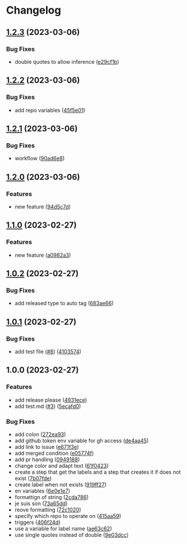 # Changelog

## [1.2.3](https://github.com/spaenleh/auto-tag-test/compare/v1.2.2...v1.2.3) (2023-03-06)


### Bug Fixes

* double quotes to allow inference ([e29cf1b](https://github.com/spaenleh/auto-tag-test/commit/e29cf1bd60f0667bd555951e82fa6285ace0b45a))

## [1.2.2](https://github.com/spaenleh/auto-tag-test/compare/v1.2.1...v1.2.2) (2023-03-06)


### Bug Fixes

* add repo variables ([45f5e01](https://github.com/spaenleh/auto-tag-test/commit/45f5e01b20a9dc9f2f9cf6af065413ee0081a878))

## [1.2.1](https://github.com/spaenleh/auto-tag-test/compare/v1.2.0...v1.2.1) (2023-03-06)


### Bug Fixes

* workflow ([90ad6e8](https://github.com/spaenleh/auto-tag-test/commit/90ad6e8cf55c8d08c6f80b1fb72fe89148c839f4))

## [1.2.0](https://github.com/spaenleh/auto-tag-test/compare/v1.1.0...v1.2.0) (2023-03-06)


### Features

* new feature ([94d5c7d](https://github.com/spaenleh/auto-tag-test/commit/94d5c7d82f9d54565fa9c1d80135253e538ca3a9))

## [1.1.0](https://github.com/spaenleh/auto-tag-test/compare/v1.0.2...v1.1.0) (2023-02-27)


### Features

* new feature ([a0982a3](https://github.com/spaenleh/auto-tag-test/commit/a0982a3de93cdf7df4a21d3c0d6f4b0746f4eb58))

## [1.0.2](https://github.com/spaenleh/auto-tag-test/compare/v1.0.1...v1.0.2) (2023-02-27)


### Bug Fixes

* add released type to auto tag ([683ae66](https://github.com/spaenleh/auto-tag-test/commit/683ae660c162aa3adb2dcd68a283e55ac424fe40))

## [1.0.1](https://github.com/spaenleh/auto-tag-test/compare/v1.0.0...v1.0.1) (2023-02-27)


### Bug Fixes

* add test file ([#8](https://github.com/spaenleh/auto-tag-test/issues/8)) ([4103574](https://github.com/spaenleh/auto-tag-test/commit/4103574cd23d00bbc937fa1051952c9a71cacd8c))

## 1.0.0 (2023-02-27)


### Features

* add release please ([4931ece](https://github.com/spaenleh/auto-tag-test/commit/4931ece7ccd160f8d55fc0d01ac59ed66ebd2e77))
* add test.md ([#3](https://github.com/spaenleh/auto-tag-test/issues/3)) ([5ecafd0](https://github.com/spaenleh/auto-tag-test/commit/5ecafd03c963bebdcf5243ac71190ad32d6326e1))


### Bug Fixes

* add colon ([272ea93](https://github.com/spaenleh/auto-tag-test/commit/272ea9332396a4608490b6e8ee6161760e3af730))
* add github token env variable for gh access ([de4aa45](https://github.com/spaenleh/auto-tag-test/commit/de4aa45af99b269b0175b9d7e956f1e0a92f691b))
* add link to issue ([e671f3e](https://github.com/spaenleh/auto-tag-test/commit/e671f3ed955057a586a8f8d84868ef2049320fb8))
* add merged condition ([e05774f](https://github.com/spaenleh/auto-tag-test/commit/e05774f4e01fb4c4c651a563c88f0058d69c1683))
* add pr handling ([0949188](https://github.com/spaenleh/auto-tag-test/commit/0949188e69337fdb48fe05b4fd64a5ca646fd2ce))
* change color and adapt text ([61f0423](https://github.com/spaenleh/auto-tag-test/commit/61f0423c2d6f5a5fba0ea94a8696afd3e5c24ea4))
* create a step that get the labels and a step that creates it if does not exist ([7b07fde](https://github.com/spaenleh/auto-tag-test/commit/7b07fde98df7c16debdf6f6149129401c55d8e6a))
* create label when not exists ([919ff27](https://github.com/spaenleh/auto-tag-test/commit/919ff277b7b993121097afaa58a25787369ea0dc))
* en variables ([6e0e1e7](https://github.com/spaenleh/auto-tag-test/commit/6e0e1e79b792c725da033f1ee67be6a207a62ac4))
* formattign of string ([2cda786](https://github.com/spaenleh/auto-tag-test/commit/2cda7866612ee55abf5bf273a8a337231ca15792))
* je suis son ([73a65dd](https://github.com/spaenleh/auto-tag-test/commit/73a65dd723388fb2881e2407ca8c1001810a404a))
* reove formatting ([72c1020](https://github.com/spaenleh/auto-tag-test/commit/72c10208a92e2bf6020f18bad81b9011604c0441))
* specify which repo to operate on ([415aa59](https://github.com/spaenleh/auto-tag-test/commit/415aa595586faadcfc0256fca31ddbc163e41b64))
* triggers ([406f24d](https://github.com/spaenleh/auto-tag-test/commit/406f24d4f16832d726bad380de7d0b30f1af12d7))
* use a variable for label name ([ae63c62](https://github.com/spaenleh/auto-tag-test/commit/ae63c6286f5a83b0235d46305ce9bde60c952b6f))
* use single quotes instead of double ([9e03dcc](https://github.com/spaenleh/auto-tag-test/commit/9e03dccb779bfaabcf8923b2966a1723ed1223c9))
